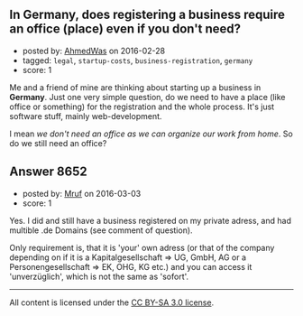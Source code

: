 ## In Germany, does registering a business require an office (place) even if you don't need?

- posted by: [AhmedWas](https://stackexchange.com/users/6153101/ahmedwas) on 2016-02-28
- tagged: `legal`, `startup-costs`, `business-registration`, `germany`
- score: 1

Me and a friend of mine are thinking about starting up a business in **Germany**. Just one very simple question, do we need to have a place (like office or something) for the registration and the whole process. It's just software stuff, mainly web-development.

I mean *we don't need an office as we can organize our work from home*. So do we still need an office?


## Answer 8652

- posted by: [Mruf](https://stackexchange.com/users/3246202/mruf) on 2016-03-03
- score: 1

Yes. I did and still have a business registered on my private adress, and had multible .de Domains (see comment of question). 

Only requirement is, that it is 'your' own adress (or that of the company depending on if it is a Kapitalgesellschaft => UG, GmbH, AG or a Personengesellschaft => EK, OHG, KG etc.) and you can access it 'unverzüglich', which is not the same as 'sofort'. 



---

All content is licensed under the [CC BY-SA 3.0 license](https://creativecommons.org/licenses/by-sa/3.0/).
